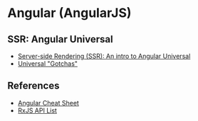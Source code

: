 # Angular (AngularJS)

## SSR: Angular Universal

* [Server-side Rendering (SSR): An intro to Angular Universal](https://angular.io/guide/universal)
* [Universal "Gotchas"](https://github.com/angular/universal/blob/master/docs/gotchas.md)

## References

* [Angular Cheat Sheet](https://angular.io/guide/cheatsheet)
* [RxJS API List](https://rxjs-dev.firebaseapp.com/api)
